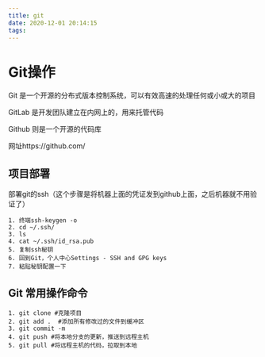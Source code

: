 ```yaml
---
title: git
date: 2020-12-01 20:14:15
tags:
---
```

# Git操作

Git 是一个开源的分布式版本控制系统，可以有效高速的处理任何或小或大的项目

GitLab 是开发团队建立在内网上的，用来托管代码

Github 则是一个开源的代码库

网址https://github.com/

## 项目部署

部署git的ssh（这个步骤是将机器上面的凭证发到github上面，之后机器就不用验证了）

```
1. 终端ssh-keygen -o
2. cd ~/.ssh/
3. ls
4. cat ~/.ssh/id_rsa.pub
5. 复制ssh秘钥
6. 回到Git，个人中心Settings - SSH and GPG keys
7. 粘贴秘钥配置一下
```
## Git 常用操作命令

```
1. git clone #克隆项目
2. git add .  #添加所有修改过的文件到缓冲区
3. git commit -m
4. git push #将本地分支的更新，推送到远程主机
5. git pull #将远程主机的代码，拉取到本地




```